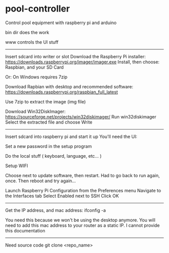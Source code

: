 # pool-controller
Control pool equipment with raspberry pi and arduino

bin dir does the work

www controls the UI stuff

-----------------------------

Insert sdcard into writer or slot
Download the Raspberry Pi installer:
https://downloads.raspberrypi.org/imager/imager.exe
Install, then choose:
Raspbian, and your SD Card

Or:
On Windows requires 7zip

Download Rapbian with desktop and recommended software:
https://downloads.raspberrypi.org/raspbian_full_latest

Use 7zip to extract the image (img file)

Download Win32DiskImager:
https://sourceforge.net/projects/win32diskimager/
Run win32diskimager
Select the extracted file and choose Write

--------------------------

Insert sdcard into raspberry pi and start it up
You'll need the UI:

Set a new password in the setup program

Do the local stuff ( keyboard, language, etc... )

Setup WIFI

Choose next to update software, then restart.  Had to go back to run again, once. Then reboot and try again...

Launch Raspberry Pi Configuration from the Preferences menu
Navigate to the Interfaces tab
Select Enabled next to SSH
Click OK


--------------------------------

Get the IP address, and mac address:
ifconfig -a

You need this because we won't be using the desktop anymore.  You will need to add this mac address to your router as a static IP.  I cannot provide this documentation

--------------------------------
Need source code
git clone <repo_name>
